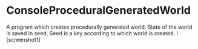 # ConsoleProceduralGeneratedWorld
A program which creates procedurally generated world. State of the world is saved in seed. Seed is a key according to which world is created.
![screenshot1]
